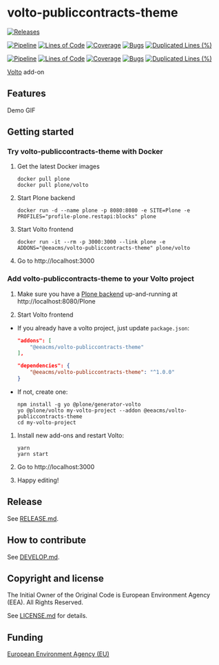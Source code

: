 # volto-publiccontracts-theme

[![Releases](https://img.shields.io/github/v/release/eea/volto-publiccontracts-theme)](https://github.com/eea/volto-publiccontracts-theme/releases)

[![Pipeline](https://ci.eionet.europa.eu/buildStatus/icon?job=volto-addons%2Fvolto-publiccontracts-theme%2Fmaster&subject=master)](https://ci.eionet.europa.eu/view/Github/job/volto-addons/job/volto-publiccontracts-theme/job/master/display/redirect)
[![Lines of Code](https://sonarqube.eea.europa.eu/api/project_badges/measure?project=volto-publiccontracts-theme-master&metric=ncloc)](https://sonarqube.eea.europa.eu/dashboard?id=volto-publiccontracts-theme-master)
[![Coverage](https://sonarqube.eea.europa.eu/api/project_badges/measure?project=volto-publiccontracts-theme-master&metric=coverage)](https://sonarqube.eea.europa.eu/dashboard?id=volto-publiccontracts-theme-master)
[![Bugs](https://sonarqube.eea.europa.eu/api/project_badges/measure?project=volto-publiccontracts-theme-master&metric=bugs)](https://sonarqube.eea.europa.eu/dashboard?id=volto-publiccontracts-theme-master)
[![Duplicated Lines (%)](https://sonarqube.eea.europa.eu/api/project_badges/measure?project=volto-publiccontracts-theme-master&metric=duplicated_lines_density)](https://sonarqube.eea.europa.eu/dashboard?id=volto-publiccontracts-theme-master)

[![Pipeline](https://ci.eionet.europa.eu/buildStatus/icon?job=volto-addons%2Fvolto-publiccontracts-theme%2Fdevelop&subject=develop)](https://ci.eionet.europa.eu/view/Github/job/volto-addons/job/volto-publiccontracts-theme/job/develop/display/redirect)
[![Lines of Code](https://sonarqube.eea.europa.eu/api/project_badges/measure?project=volto-publiccontracts-theme-develop&metric=ncloc)](https://sonarqube.eea.europa.eu/dashboard?id=volto-publiccontracts-theme-develop)
[![Coverage](https://sonarqube.eea.europa.eu/api/project_badges/measure?project=volto-publiccontracts-theme-develop&metric=coverage)](https://sonarqube.eea.europa.eu/dashboard?id=volto-publiccontracts-theme-develop)
[![Bugs](https://sonarqube.eea.europa.eu/api/project_badges/measure?project=volto-publiccontracts-theme-develop&metric=bugs)](https://sonarqube.eea.europa.eu/dashboard?id=volto-publiccontracts-theme-develop)
[![Duplicated Lines (%)](https://sonarqube.eea.europa.eu/api/project_badges/measure?project=volto-publiccontracts-theme-develop&metric=duplicated_lines_density)](https://sonarqube.eea.europa.eu/dashboard?id=volto-publiccontracts-theme-develop)


[Volto](https://github.com/plone/volto) add-on

## Features

Demo GIF

## Getting started

### Try volto-publiccontracts-theme with Docker

1. Get the latest Docker images

   ```
   docker pull plone
   docker pull plone/volto
   ```

1. Start Plone backend
   ```
   docker run -d --name plone -p 8080:8080 -e SITE=Plone -e PROFILES="profile-plone.restapi:blocks" plone
   ```

1. Start Volto frontend

   ```
   docker run -it --rm -p 3000:3000 --link plone -e ADDONS="@eeacms/volto-publiccontracts-theme" plone/volto
   ```

1. Go to http://localhost:3000

### Add volto-publiccontracts-theme to your Volto project

1. Make sure you have a [Plone backend](https://plone.org/download) up-and-running at http://localhost:8080/Plone

1. Start Volto frontend

* If you already have a volto project, just update `package.json`:

   ```JSON
   "addons": [
       "@eeacms/volto-publiccontracts-theme"
   ],

   "dependencies": {
       "@eeacms/volto-publiccontracts-theme": "^1.0.0"
   }
   ```

* If not, create one:

   ```
   npm install -g yo @plone/generator-volto
   yo @plone/volto my-volto-project --addon @eeacms/volto-publiccontracts-theme
   cd my-volto-project
   ```

1. Install new add-ons and restart Volto:

   ```
   yarn
   yarn start
   ```

1. Go to http://localhost:3000

1. Happy editing!

## Release

See [RELEASE.md](https://github.com/eea/volto-publiccontracts-theme/blob/master/RELEASE.md).

## How to contribute

See [DEVELOP.md](https://github.com/eea/volto-publiccontracts-theme/blob/master/DEVELOP.md).

## Copyright and license

The Initial Owner of the Original Code is European Environment Agency (EEA).
All Rights Reserved.

See [LICENSE.md](https://github.com/eea/volto-publiccontracts-theme/blob/master/LICENSE.md) for details.

## Funding

[European Environment Agency (EU)](http://eea.europa.eu)
